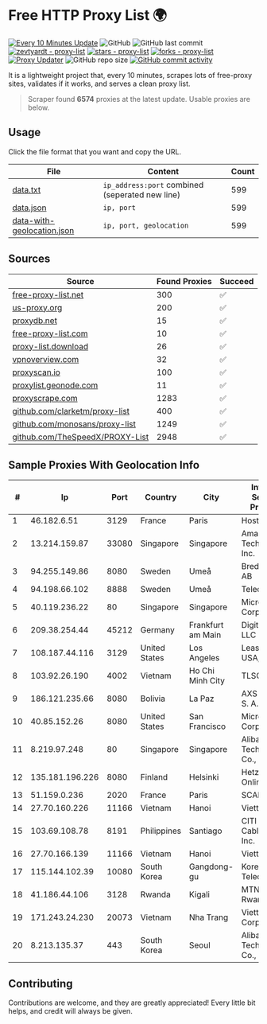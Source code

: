 
# Free HTTP Proxy List 🌍

[![Every 10 Minutes Update](https://github.com/mertguvencli/http-proxy-list/actions/workflows/main.yml/badge.svg?branch=main)](https://github.com/mertguvencli/http-proxy-list/actions/workflows/main.yml)
![GitHub](https://img.shields.io/github/license/mertguvencli/http-proxy-list)
![GitHub last commit](https://img.shields.io/github/last-commit/mertguvencli/http-proxy-list)
[![zevtyardt - proxy-list](https://img.shields.io/static/v1?label=zevtyardt&message=proxy-list&color=blue&logo=github)](https://github.com/zevtyardt/proxy-list "Go to GitHub repo")
[![stars - proxy-list](https://img.shields.io/github/stars/zevtyardt/proxy-list?style=social)](https://github.com/zevtyardt/proxy-list)
[![forks - proxy-list](https://img.shields.io/github/forks/zevtyardt/proxy-list?style=social)](https://github.com/zevtyardt/proxy-list)
[![Proxy Updater](https://github.com/zevtyardt/proxy-list/workflows/Proxy%20Updater/badge.svg)](https://github.com/zevtyardt/proxy-list/actions?query=workflow:"Proxy+Updater")
![GitHub repo size](https://img.shields.io/github/repo-size/zevtyardt/proxy-list)
[![GitHub commit activity](https://img.shields.io/github/commit-activity/m/zevtyardt/proxy-list?logo=commits)](https://github.com/zevtyardt/proxy-list/commits/main)

It is a lightweight project that, every 10 minutes, scrapes lots of free-proxy sites, validates if it works, and serves a clean proxy list.

> Scraper found **6574** proxies at the latest update. Usable proxies are below.

## Usage

Click the file format that you want and copy the URL.

|File|Content|Count|
|----|-------|-----|
|[data.txt](https://raw.githubusercontent.com/mertguvencli/http-proxy-list/main/proxy-list/data.txt)|`ip_address:port` combined (seperated new line)|599|
|[data.json](https://raw.githubusercontent.com/mertguvencli/http-proxy-list/main/proxy-list/data.json)|`ip, port`|599|
|[data-with-geolocation.json](https://raw.githubusercontent.com/mertguvencli/http-proxy-list/main/proxy-list/data-with-geolocation.json)|`ip, port, geolocation`|599|

## Sources

|Source|Found Proxies|Succeed|
|------|-------------|-------|
|[free-proxy-list.net](https://free-proxy-list.net)|300|✅|
|[us-proxy.org](https://www.us-proxy.org)|200|✅|
|[proxydb.net](http://proxydb.net)|15|✅|
|[free-proxy-list.com](https://free-proxy-list.com/?page=&port=&type%5B%5D=http&type%5B%5D=https&up_time=0&search=Search)|10|✅|
|[proxy-list.download](https://www.proxy-list.download/HTTP)|26|✅|
|[vpnoverview.com](https://vpnoverview.com/privacy/anonymous-browsing/free-proxy-servers)|32|✅|
|[proxyscan.io](https://www.proxyscan.io)|100|✅|
|[proxylist.geonode.com](https://proxylist.geonode.com/api/proxy-list?limit=300&page=1&sort_by=lastChecked&sort_type=desc&protocols=http,https)|11|✅|
|[proxyscrape.com](https://api.proxyscrape.com/v2/?request=displayproxies&protocol=http&timeout=10000&country=all&ssl=all&anonymity=all)|1283|✅|
|[github.com/clarketm/proxy-list](https://raw.githubusercontent.com/clarketm/proxy-list/master/proxy-list-raw.txt)|400|✅|
|[github.com/monosans/proxy-list](https://raw.githubusercontent.com/monosans/proxy-list/main/proxies/http.txt)|1249|✅|
|[github.com/TheSpeedX/PROXY-List](https://raw.githubusercontent.com/TheSpeedX/PROXY-List/master/http.txt)|2948|✅|


## Sample Proxies With Geolocation Info

|#|Ip|Port|Country|City|Internet Service Provider|
|-|--|----|-------|----|-------------------------|
|1|46.182.6.51|3129|France|Paris|Hosteur SAS|
|2|13.214.159.87|33080|Singapore|Singapore|Amazon Technologies Inc.|
|3|94.255.149.86|8080|Sweden|Umeå|Bredband2 AB|
|4|94.198.66.102|8888|Sweden|Umeå|Telecom3|
|5|40.119.236.22|80|Singapore|Singapore|Microsoft Corporation|
|6|209.38.254.44|45212|Germany|Frankfurt am Main|DigitalOcean, LLC|
|7|108.187.44.116|3129|United States|Los Angeles|Leaseweb USA, Inc.|
|8|103.92.26.190|4002|Vietnam|Ho Chi Minh City|TLSOFT|
|9|186.121.235.66|8080|Bolivia|La Paz|AXS Bolivia S. A.|
|10|40.85.152.26|8080|United States|San Francisco|Microsoft Corporation|
|11|8.219.97.248|80|Singapore|Singapore|Alibaba (US) Technology Co., Ltd.|
|12|135.181.196.226|8080|Finland|Helsinki|Hetzner Online GmbH|
|13|51.159.0.236|2020|France|Paris|SCALEWAY|
|14|27.70.160.226|11166|Vietnam|Hanoi|Viettel Group|
|15|103.69.108.78|8191|Philippines|Santiago|CITI Cableworld Inc.|
|16|27.70.166.139|11166|Vietnam|Hanoi|Viettel Group|
|17|115.144.102.39|10080|South Korea|Gangdong-gu|Korea Telecom|
|18|41.186.44.106|3128|Rwanda|Kigali|MTN Rwandacell|
|19|171.243.24.230|20073|Vietnam|Nha Trang|Viettel Corporation|
|20|8.213.135.37|443|South Korea|Seoul|Alibaba (US) Technology Co., Ltd.|



## Contributing

Contributions are welcome, and they are greatly appreciated! Every
little bit helps, and credit will always be given.

